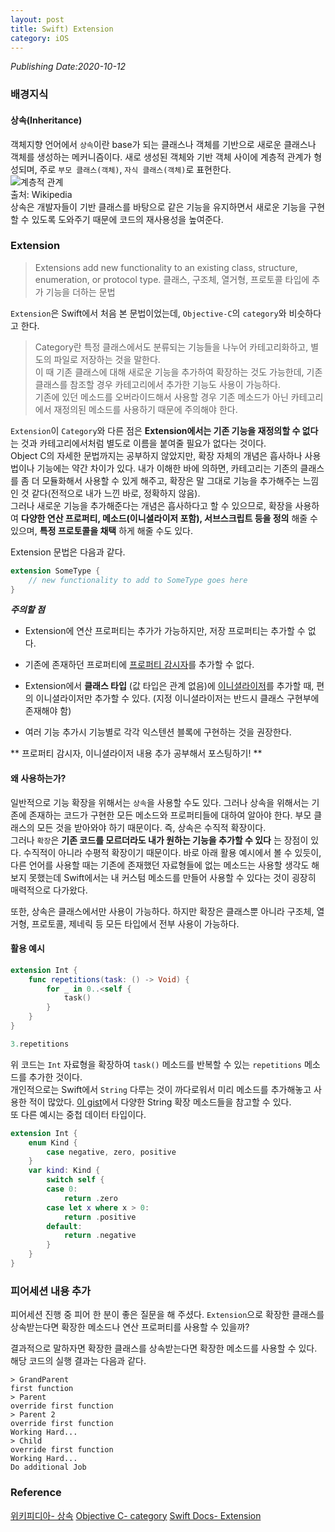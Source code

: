 ```yaml
---
layout: post
title: Swift) Extension
category: iOS
---
```

*Publishing Date:2020-10-12*

### 배경지식
#### 상속(Inheritance)
객체지향 언어에서 `상속`이란 base가 되는 클래스나 객체를 기반으로 새로운 클래스나 객체를 생성하는 메커니즘이다. 새로 생성된 객체와 기반 객체 사이에 계층적 관계가 형성되며, 주로 `부모 클래스(객체)`, `자식 클래스(객체)`로 표현한다.  
![계층적 관계](https://upload.wikimedia.org/wikipedia/en/0/0e/Multilevel_Inheritance.jpg)  
출처: Wikipedia  
상속은 개발자들이 기반 클래스를 바탕으로 같은 기능을 유지하면서 새로운 기능을 구현할 수 있도록 도와주기 때문에 코드의 재사용성을 높여준다.

### Extension
> Extensions add new functionality to an existing class, structure, enumeration, or protocol type.
> 클래스, 구조체, 열거형, 프로토콜 타입에 추가 기능을 더하는 문법

`Extension`은 Swift에서 처음 본 문법이었는데, `Objective-C`의 `category`와 비슷하다고 한다.  
> Category란 특정 클래스에서도 분류되는 기능들을 나누어 카테고리화하고, 별도의 파일로 저장하는 것을 말한다.  
> 이 때 기존 클래스에 대해 새로운 기능을 추가하여 확장하는 것도 가능한데, 기존 클래스를 참조할 경우 카테고리에서 추가한 기능도 사용이 가능하다.  
> 기존에 있던 메소드를 오버라이드해서 사용할 경우 기존 메소드가 아닌 카테고리에서 재정의된 메소드를 사용하기 때문에 주의해야 한다.  

`Extension`이 `Category`와 다른 점은 **Extension에서는 기존 기능을 재정의할 수 없다** 는 것과 카테고리에서처럼 별도로 이름을 붙여줄 필요가 없다는 것이다.  
Object C의 자세한 문법까지는 공부하지 않았지만, 확장 자체의 개념은 흡사하나 사용법이나 기능에는 약간 차이가 있다. 내가 이해한 바에 의하면, 카테고리는 기존의 클래스를 좀 더 모듈화해서 사용할 수 있게 해주고, 확장은 말 그대로 기능을 추가해주는 느낌인 것 같다(전적으로 내가 느낀 바로, 정확하지 않음).   
그러나 새로운 기능을 추가해준다는 개념은 흡사하다고 할 수 있으므로, 확장을 사용하여 **다양한 연산 프로퍼티, 메소드(이니셜라이저 포함), 서브스크립트 등을 정의** 해줄 수 있으며, **특정 프로토콜을 채택** 하게 해줄 수도 있다.

Extension 문법은 다음과 같다.

```Swift
extension SomeType {
    // new functionality to add to SomeType goes here
}
```

***주의할 점***
* Extension에 연산 프로퍼티는 추가가 가능하지만, 저장 프로퍼티는 추가할 수 없다.
* 기존에 존재하던 프로퍼티에 [프로퍼티 감시자]()를 추가할 수 없다.
* Extension에서 **클래스 타입** (값 타입은 관계 없음)에 [이니셜라이저]()를 추가할 때, 편의 이니셜라이저만 추가할 수 있다. (지정 이니셜라이저는 반드시 클래스 구현부에 존재해야 함)

* 여러 기능 추가시 기능별로 각각 익스텐션 블록에 구현하는 것을 권장한다.

** 프로퍼티 감시자, 이니셜라이저 내용 추가 공부해서 포스팅하기!
**


#### 왜 사용하는가?
일반적으로 기능 확장을 위해서는 `상속`을 사용할 수도 있다. 그러나 상속을 위해서는 기존에 존재하는 코드가 구현한 모든 메소드와 프로퍼티들에 대하여 알아야 한다. 부모 클래스의 모든 것을 받아와야 하기 때문이다. 즉, 상속은 수직적 확장이다.   
그러나 `확장`은 **기존 코드를 모르더라도 내가 원하는 기능을 추가할 수 있다** 는 장점이 있다. 수직적이 아니라 수평적 확장이기 때문이다. 바로 아래 활용 예시에서 볼 수 있듯이, 다른 언어를 사용할 때는 기존에 존재했던 자료형들에 없는 메소드는 사용할 생각도 해보지 못했는데 Swift에서는 내 커스텀 메소드를 만들어 사용할 수 있다는 것이 굉장히 매력적으로 다가왔다.    

또한, 상속은 클래스에서만 사용이 가능하다. 하지만 확장은 클래스뿐 아니라 구조체, 열거형, 프로토콜, 제네릭 등 모든 타입에서 전부 사용이 가능하다.


#### 활용 예시
```Swift
extension Int {
    func repetitions(task: () -> Void) {
        for _ in 0..<self {
            task()
        }
    }
}

3.repetitions
```
위 코드는 `Int` 자료형을 확장하여 `task()` 메소드를 반복할 수 있는 `repetitions` 메소드를 추가한 것이다.   
개인적으로는 Swift에서 `String` 다루는 것이 까다로워서 미리 메소드를 추가해놓고 사용한 적이 많았다. [이 gist](https://gist.github.com/albertbori/0faf7de867d96eb83591)에서 다양한 String 확장 메소드들을 참고할 수 있다.  
또 다른 예시는 중첩 데이터 타입이다.  
```Swift
extension Int {
    enum Kind {
        case negative, zero, positive
    }
    var kind: Kind {
        switch self {
        case 0:
            return .zero
        case let x where x > 0:
            return .positive
        default:
            return .negative
        }
    }
}
```

### 피어세션 내용 추가
피어세션 진행 중 피어 한 분이 좋은 질문을 해 주셨다. `Extension`으로 확장한 클래스를 상속받는다면 확장한 메소드나 연산 프로퍼티를 사용할 수 있을까?
<script src="https://gist.github.com/devejs/d9bb383c8ff0fd447a748259f1d111bb.js"></script>  
결과적으로 말하자면 확장한 클래스를 상속받는다면 확장한 메소드를 사용할 수 있다.  
해당 코드의 실행 결과는 다음과 같다.
```
> GrandParent
first function
> Parent
override first function
> Parent 2
override first function
Working Hard...
> Child
override first function
Working Hard...
Do additional Job
```

### Reference
[위키피디아- 상속](https://en.wikipedia.org/wiki/Inheritance_(object-oriented_programming))
[Objective C- category](https://soooprmx.com/archives/2436)
[Swift Docs- Extension](https://docs.swift.org/swift-book/LanguageGuide/Extensions.html)
